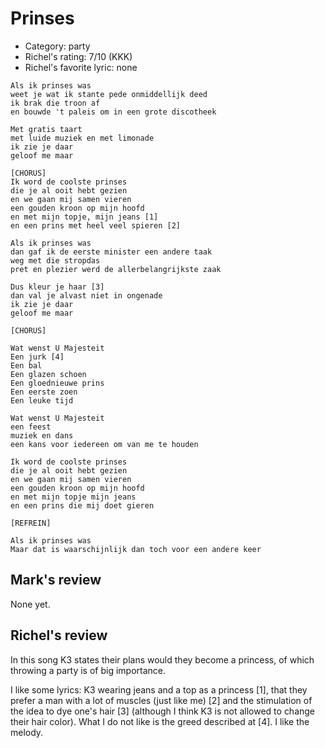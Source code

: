 # Prinses

 * Category: party
 * Richel's rating: 7/10 (KKK)
 * Richel's favorite lyric: none

```
Als ik prinses was
weet je wat ik stante pede onmiddellijk deed
ik brak die troon af
en bouwde 't paleis om in een grote discotheek

Met gratis taart
met luide muziek en met limonade
ik zie je daar
geloof me maar

[CHORUS]
Ik word de coolste prinses
die je al ooit hebt gezien
en we gaan mij samen vieren
een gouden kroon op mijn hoofd
en met mijn topje, mijn jeans [1]
en een prins met heel veel spieren [2]

Als ik prinses was
dan gaf ik de eerste minister een andere taak
weg met die stropdas
pret en plezier werd de allerbelangrijkste zaak

Dus kleur je haar [3]
dan val je alvast niet in ongenade
ik zie je daar
geloof me maar

[CHORUS]

Wat wenst U Majesteit
Een jurk [4]
Een bal
Een glazen schoen
Een gloednieuwe prins
Een eerste zoen
Een leuke tijd

Wat wenst U Majesteit
een feest
muziek en dans
een kans voor iedereen om van me te houden

Ik word de coolste prinses
die je al ooit hebt gezien
en we gaan mij samen vieren
een gouden kroon op mijn hoofd
en met mijn topje mijn jeans
en een prins die mij doet gieren

[REFREIN]

Als ik prinses was
Maar dat is waarschijnlijk dan toch voor een andere keer
```

## Mark's review

None yet.

## Richel's review

In this song K3 states their plans would they become a princess, of which throwing a party is of big importance.

I like some lyrics: K3 wearing jeans and a top as a princess [1], that they prefer a man with a lot of muscles (just like me) [2] and the stimulation of the idea to dye one's hair [3] 
(although I think K3 is not allowed to change their hair color). What I do not like is the greed described at [4]. I like the melody.

